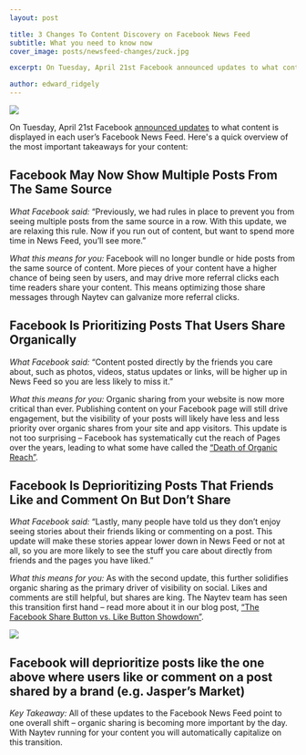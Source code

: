 ```yaml
---
layout: post

title: 3 Changes To Content Discovery on Facebook News Feed
subtitle: What you need to know now
cover_image: posts/newsfeed-changes/zuck.jpg

excerpt: On Tuesday, April 21st Facebook announced updates to what content is displayed in each user’s Facebook News Feed. Here's a quick overview.

author: edward_ridgely
---
```


<div class="full zoomable"><img src="/images/posts/newsfeed-changes/balance.png"></div> 

On Tuesday, April 21st Facebook [announced updates](http://newsroom.fb.com/news/2015/04/news-feed-fyi-balancing-content-from-friends-and-pages/) to what content is displayed in each user’s Facebook News Feed. Here's a quick overview of the most important takeaways for your content:

## Facebook May Now Show Multiple Posts From The Same Source

*What Facebook said:* “Previously, we had rules in place to prevent you from seeing multiple posts from the same source in a row. With this update, we are relaxing this rule. Now if you run out of content, but want to spend more time in News Feed, you’ll see more.”

*What this means for you:* Facebook will no longer bundle or hide posts from the same source of content. More pieces of your content have a higher chance of being seen by users, and may drive more referral clicks each time readers share your content. This means optimizing those share messages through Naytev can galvanize more referral clicks.

## Facebook Is Prioritizing Posts That Users Share Organically

*What Facebook said:* “Content posted directly by the friends you care about, such as photos, videos, status updates or links, will be higher up in News Feed so you are less likely to miss it.”

*What this means for you:* Organic sharing from your website is now more critical than ever. Publishing content on your Facebook page will still drive engagement, but the visibility of your posts will likely have less and less priority over organic shares from your site and app visitors. This update is not too surprising – Facebook has systematically cut the reach of Pages over the years, leading to what some have called the [“Death of Organic Reach”](http://marketingland.com/facebook-kills-organic-reach-108160).

## Facebook Is Deprioritizing Posts That Friends Like and Comment On But Don’t Share

*What Facebook said:* “Lastly, many people have told us they don’t enjoy seeing stories about their friends liking or commenting on a post. This update will make these stories appear lower down in News Feed or not at all, so you are more likely to see the stuff you care about directly from friends and the pages you have liked.”

*What this means for you:* As with the second update, this further solidifies organic sharing as the primary driver of visibility on social. Likes and comments are still helpful, but shares are king. The Naytev team has seen this transition first hand – read more about it in our blog post, [“The Facebook Share Button vs. Like Button Showdown”](http://blog.naytev.com/facebook-share-button-vs-like-button-showdown/).

<div class="full zoomable"><img src="/images/posts/newsfeed-changes/jaspers.png"></div> 

## Facebook will deprioritize posts like the one above where users like or comment on a post shared by a brand (e.g. Jasper’s Market)

*Key Takeaway:* All of these updates to the Facebook News Feed point to one overall shift – organic sharing is becoming more important by the day. With Naytev running for your content you will automatically capitalize on this transition.